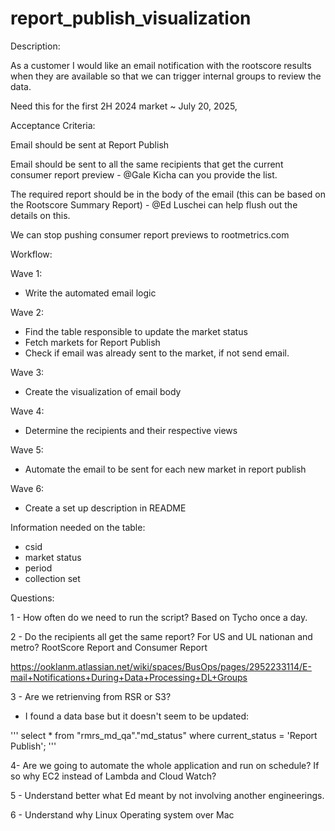# report_publish_visualization
Description:

As a customer I would like an email notification with the rootscore results when they are available so that we can trigger internal groups to review the data.

Need this for the first 2H 2024 market ~ July 20, 2025,

Acceptance Criteria:

Email should be sent at Report Publish

Email should be sent to all the same recipients that get the current consumer report preview - @Gale Kicha can you provide the list.

The required report should be in the body of the email (this can be based on the Rootscore Summary Report) - @Ed Luschei can help flush out the details on this.

We can stop pushing consumer report previews to rootmetrics.com


Workflow:

Wave 1:
- Write the automated email logic 

Wave 2:
- Find the table responsible to update the market status
- Fetch markets for Report Publish 
- Check if email was already sent to the market, if not send email.

Wave 3:

- Create the visualization of email body

Wave 4:
- Determine the recipients and their respective views

Wave 5:
- Automate the email to be sent for each new market in report publish

Wave 6: 

- Create a set up description in README

Information needed on the table:
- csid
- market status
- period
- collection set

Questions:

1 - How often do we need to run the script? Based on Tycho once a day.

2 - Do the recipients all get the same report? For US and UL nationan and metro? RootScore Report and Consumer Report

https://ooklanm.atlassian.net/wiki/spaces/BusOps/pages/2952233114/E-mail+Notifications+During+Data+Processing+DL+Groups

3 - Are we retrienving from RSR or S3?

 - I found a data base but it doesn't seem to be updated:

 '''
select *
from "rmrs_md_qa"."md_status"
where current_status = 'Report Publish';
'''

4- Are we going to automate the whole application and run on schedule? If so why EC2 instead of Lambda and Cloud Watch?

5 - Understand better what Ed meant by not involving another engineerings.

6 - Understand why Linux Operating system over Mac 
